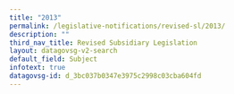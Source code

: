 ```yaml
---
title: "2013"
permalink: /legislative-notifications/revised-sl/2013/
description: ""
third_nav_title: Revised Subsidiary Legislation
layout: datagovsg-v2-search
default_field: Subject
infotext: true
datagovsg-id: d_3bc037b0347e3975c2998c03cba604fd
---
```

